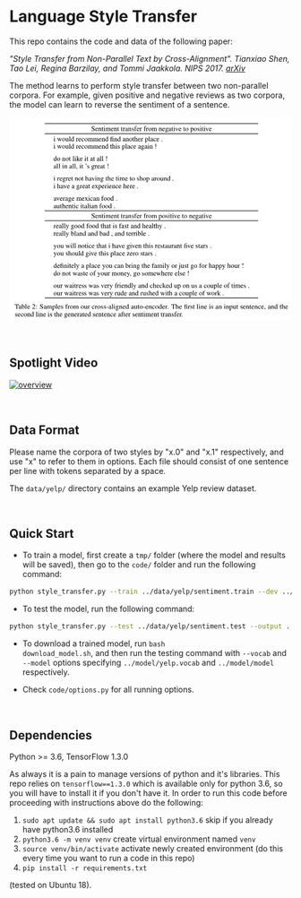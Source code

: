 # Language Style Transfer
This repo contains the code and data of the following paper:

<i> "Style Transfer from Non-Parallel Text by Cross-Alignment". Tianxiao Shen, Tao Lei, Regina Barzilay, and Tommi Jaakkola. NIPS 2017. [arXiv](https://arxiv.org/abs/1705.09655)</i>

The method learns to perform style transfer between two non-parallel corpora. For example, given positive and negative reviews as two corpora, the model can learn to reverse the sentiment of a sentence.
<p align="center"><img width=800 src="img/example_sentiment.png"></p>

<br>

## Spotlight Video
[![overview](https://img.youtube.com/vi/OyjXG44j-gs/0.jpg)](https://www.youtube.com/watch?v=OyjXG44j-gs)

<br>

## Data Format
Please name the corpora of two styles by "x.0" and "x.1" respectively, and use "x" to refer to them in options. Each file should consist of one sentence per line with tokens separated by a space.

The <code>data/yelp/</code> directory contains an example Yelp review dataset.

<br>

## Quick Start
- To train a model, first create a <code>tmp/</code> folder (where the model and results will be saved), then go to the <code>code/</code> folder and run the following command:
```bash
python style_transfer.py --train ../data/yelp/sentiment.train --dev ../data/yelp/sentiment.dev --output ../tmp/sentiment.dev --vocab ../tmp/yelp.vocab --model ../tmp/model
```

- To test the model, run the following command:
```bash
python style_transfer.py --test ../data/yelp/sentiment.test --output ../tmp/sentiment.test --vocab ../tmp/yelp.vocab --model ../tmp/model --load_model true --beam 8
```

- To download a trained model, run <code>bash download_model.sh</code>, and then run the testing command with <code>--vocab</code> and <code>--model</code> options specifying <code>../model/yelp.vocab</code> and <code>../model/model</code> respectively.

- Check <code>code/options.py</code> for all running options.

<br>

## Dependencies
Python >= 3.6, TensorFlow 1.3.0

As always it is a pain to manage versions of python and it's libraries.
This repo relies on `tensorflow==1.3.0` which is available only for
python 3.6, so you will have to install it if you don't have it. In
order to run this code before proceeding with instructions above do the
following:

1. `sudo apt update && sudo apt install python3.6` skip if you already
   have python3.6 installed
2. `python3.6 -m venv venv` create virtual environment named
   `venv`
3. `source venv/bin/activate` activate newly created environment
   (do this every time you want to run a code in this repo)
4. `pip install -r requirements.txt`

(tested on Ubuntu 18).
